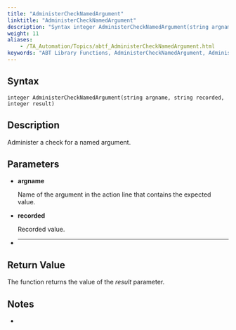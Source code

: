 ```yaml
--- 
title: "AdministerCheckNamedArgument"
linktitle: "AdministerCheckNamedArgument"
description: "Syntax integer AdministerCheckNamedArgument(string argname, string recorded, integer result) Description Administer a check for a named argument. Parameters argname  Name of the argument in the action ..."
weight: 11
aliases: 
    - /TA_Automation/Topics/abtf_AdministerCheckNamedArgument.html
keywords: "ABT Library Functions, AdministerCheckNamedArgument, AdministerCheckNamedArgument (ABT library function)"
---
```


## Syntax

`integer AdministerCheckNamedArgument(string argname, string recorded, integer result)`

## Description

Administer a check for a named argument.

## Parameters

-   **argname**

    Name of the argument in the action line that contains the expected value.

-   **recorded**

    Recorded value.

-   ****

## Return Value

The function returns the value of the *result* parameter. 

## Notes

-   
